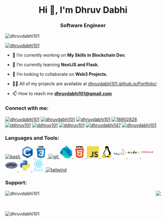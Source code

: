 
<h1 align="center">Hi 👋, I'm Dhruv Dabhi</h1>
<h3 align="center">Software Engineer</h3>

<p align="left"> <img src="https://komarev.com/ghpvc/?username=dhruvdabhi101&label=Profile%20views&color=0e75b6&style=flat" alt="dhruvdabhi101" /> </p>

<p align="left"> <a href="https://twitter.com/dhruvdabhi101" target="blank"><img src="https://img.shields.io/twitter/follow/dhruvdabhi101?logo=twitter&style=for-the-badge" alt="dhruvdabhi101" /></a> </p>

- 🔭 I’m currently working on **My Skills in Blockchain Dev.**

- 🌱 I’m currently learning **NextJS and Flask.**

- 👯 I’m looking to collaborate on **Web3 Projects.**

- 👨‍💻 All of my projects are available at [dhruvdabhi101.github.io/Portfolio/](https://dhruvdabhi101.github.io/Portfolio/)

- 📫 How to reach me **dhruvdabhi101@gmail.com**

<h3 align="left">Connect with me:</h3>
<p align="left">
<a href="https://dev.to/dhruvdabhi101" target="blank"><img align="center" src="https://raw.githubusercontent.com/rahuldkjain/github-profile-readme-generator/master/src/images/icons/Social/devto.svg" alt="dhruvdabhi101" height="30" width="40" /></a>
<a href="https://twitter.com/dhruvdabhi101" target="blank"><img align="center" src="https://raw.githubusercontent.com/rahuldkjain/github-profile-readme-generator/master/src/images/icons/Social/twitter.svg" alt="dhruvdabhi101" height="30" width="40" /></a>
<a href="https://linkedin.com/in/dhruvdabhi101" target="blank"><img align="center" src="https://raw.githubusercontent.com/rahuldkjain/github-profile-readme-generator/master/src/images/icons/Social/linked-in-alt.svg" alt="dhruvdabhi101" height="30" width="40" /></a>
<a href="https://stackoverflow.com/users/18902828" target="blank"><img align="center" src="https://raw.githubusercontent.com/rahuldkjain/github-profile-readme-generator/master/src/images/icons/Social/stack-overflow.svg" alt="18902828" height="30" width="40" /></a>
<a href="https://instagram.com/ddhruv101" target="blank"><img align="center" src="https://raw.githubusercontent.com/rahuldkjain/github-profile-readme-generator/master/src/images/icons/Social/instagram.svg" alt="ddhruv101" height="30" width="40" /></a>
<a href="https://www.codechef.com/users/ddhruv101" target="blank"><img align="center" src="https://cdn.jsdelivr.net/npm/simple-icons@3.1.0/icons/codechef.svg" alt="ddhruv101" height="30" width="40" /></a>
<a href="https://codeforces.com/profile/ddhruv101" target="blank"><img align="center" src="https://raw.githubusercontent.com/rahuldkjain/github-profile-readme-generator/master/src/images/icons/Social/codeforces.svg" alt="ddhruv101" height="30" width="40" /></a>
<a href="https://www.leetcode.com/dhruvdabhi147" target="blank"><img align="center" src="https://raw.githubusercontent.com/rahuldkjain/github-profile-readme-generator/master/src/images/icons/Social/leet-code.svg" alt="dhruvdabhi147" height="30" width="40" /></a>
<a href="https://auth.geeksforgeeks.org/user/dhruvdabhi101" target="blank"><img align="center" src="https://raw.githubusercontent.com/rahuldkjain/github-profile-readme-generator/master/src/images/icons/Social/geeks-for-geeks.svg" alt="dhruvdabhi101" height="30" width="40" /></a>
</p>

<h3 align="left">Languages and Tools:</h3>
<p align="left"> <a href="https://www.gnu.org/software/bash/" target="_blank" rel="noreferrer"> <img src="https://www.vectorlogo.zone/logos/gnu_bash/gnu_bash-icon.svg" alt="bash" width="40" height="40"/> </a> <a href="https://www.cprogramming.com/" target="_blank" rel="noreferrer"> <img src="https://raw.githubusercontent.com/devicons/devicon/master/icons/c/c-original.svg" alt="c" width="40" height="40"/> </a> <a href="https://www.w3schools.com/css/" target="_blank" rel="noreferrer"> <img src="https://raw.githubusercontent.com/devicons/devicon/master/icons/css3/css3-original-wordmark.svg" alt="css3" width="40" height="40"/> </a> <a href="https://git-scm.com/" target="_blank" rel="noreferrer"> <img src="https://www.vectorlogo.zone/logos/git-scm/git-scm-icon.svg" alt="git" width="40" height="40"/> </a> <a href="https://dart.dev/" target="_blank" rel="noreferrer"> <img src="https://raw.githubusercontent.com/devicons/devicon/master/icons/dart/dart-original.svg" alt="go" width="40" height="40"/> </a> <a href="https://www.w3.org/html/" target="_blank" rel="noreferrer"> <img src="https://raw.githubusercontent.com/devicons/devicon/master/icons/html5/html5-original-wordmark.svg" alt="html5" width="40" height="40"/> </a> <a href="https://developer.mozilla.org/en-US/docs/Web/JavaScript" target="_blank" rel="noreferrer"> <img src="https://raw.githubusercontent.com/devicons/devicon/master/icons/javascript/javascript-original.svg" alt="javascript" width="40" height="40"/> </a> <a href="https://www.linux.org/" target="_blank" rel="noreferrer"> <img src="https://raw.githubusercontent.com/devicons/devicon/master/icons/linux/linux-original.svg" alt="linux" width="40" height="40"/> </a> <a href="https://www.mysql.com/" target="_blank" rel="noreferrer"> <img src="https://raw.githubusercontent.com/devicons/devicon/master/icons/mysql/mysql-original-wordmark.svg" alt="mysql" width="40" height="40"/> </a> <a href="https://nodejs.org" target="_blank" rel="noreferrer"> <img src="https://raw.githubusercontent.com/devicons/devicon/master/icons/nodejs/nodejs-original-wordmark.svg" alt="nodejs" width="40" height="40"/> </a> <a href="https://www.oracle.com/" target="_blank" rel="noreferrer"> <img src="https://raw.githubusercontent.com/devicons/devicon/master/icons/oracle/oracle-original.svg" alt="oracle" width="40" height="40"/> </a> <a href="https://www.php.net" target="_blank" rel="noreferrer"> <img src="https://raw.githubusercontent.com/devicons/devicon/master/icons/php/php-original.svg" alt="php" width="40" height="40"/> </a> <a href="https://www.python.org" target="_blank" rel="noreferrer"> <img src="https://raw.githubusercontent.com/devicons/devicon/master/icons/python/python-original.svg" alt="python" width="40" height="40"/> </a> <a href="https://reactjs.org/" target="_blank" rel="noreferrer"> <img src="https://raw.githubusercontent.com/devicons/devicon/master/icons/react/react-original-wordmark.svg" alt="react" width="40" height="40"/> </a> <a href="https://tailwindcss.com/" target="_blank" rel="noreferrer"> <img src="https://www.vectorlogo.zone/logos/tailwindcss/tailwindcss-icon.svg" alt="tailwind" width="40" height="40"/> </a> </p></p>


<h3 align="left">Support:</h3>
<p><a href="https://ko-fi.com/dhruvdabhi101"> <img align="left" src="https://cdn.ko-fi.com/cdn/kofi3.png?v=3" height="50" width="210" alt="dhruvdabhi101" /></a><img align="right" height="150" src="https://i.imgflip.com/65efzo.gif"  /></p><br><br>
<br>

<p><img align="center" src="https://github-readme-streak-stats.herokuapp.com/?user=dhruvdabhi101&theme=nord&" alt="dhruvdabhi101" /></p>
